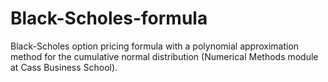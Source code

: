 # Black-Scholes-formula
Black-Scholes option pricing formula with a polynomial approximation method for the cumulative normal distribution
(Numerical Methods module at Cass Business School).
